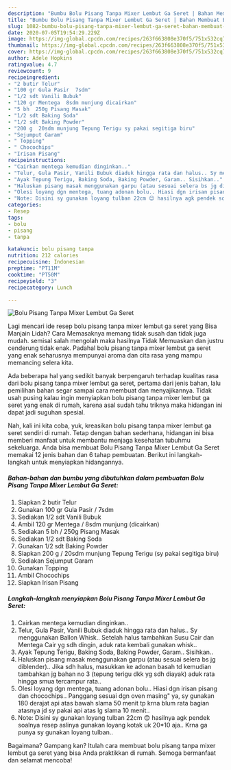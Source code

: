 ```yaml
---
description: "Bumbu Bolu Pisang Tanpa Mixer Lembut Ga Seret | Bahan Membuat Bolu Pisang Tanpa Mixer Lembut Ga Seret Yang Paling Enak"
title: "Bumbu Bolu Pisang Tanpa Mixer Lembut Ga Seret | Bahan Membuat Bolu Pisang Tanpa Mixer Lembut Ga Seret Yang Paling Enak"
slug: 1082-bumbu-bolu-pisang-tanpa-mixer-lembut-ga-seret-bahan-membuat-bolu-pisang-tanpa-mixer-lembut-ga-seret-yang-paling-enak
date: 2020-07-05T19:54:29.229Z
image: https://img-global.cpcdn.com/recipes/263f663808e370f5/751x532cq70/bolu-pisang-tanpa-mixer-lembut-ga-seret-foto-resep-utama.jpg
thumbnail: https://img-global.cpcdn.com/recipes/263f663808e370f5/751x532cq70/bolu-pisang-tanpa-mixer-lembut-ga-seret-foto-resep-utama.jpg
cover: https://img-global.cpcdn.com/recipes/263f663808e370f5/751x532cq70/bolu-pisang-tanpa-mixer-lembut-ga-seret-foto-resep-utama.jpg
author: Adele Hopkins
ratingvalue: 4.7
reviewcount: 9
recipeingredient:
- "2 butir Telur"
- "100 gr Gula Pasir  7sdm"
- "1/2 sdt Vanili Bubuk"
- "120 gr Mentega  8sdm munjung dicairkan"
- "5 bh  250g Pisang Masak"
- "1/2 sdt Baking Soda"
- "1/2 sdt Baking Powder"
- "200 g  20sdm munjung Tepung Terigu sy pakai segitiga biru"
- "Sejumput Garam"
- " Topping"
- " Chocochips"
- "Irisan Pisang"
recipeinstructions:
- "Cairkan mentega kemudian dinginkan.."
- "Telur, Gula Pasir, Vanili Bubuk diaduk hingga rata dan halus.. Sy menggunakan Ballon Whisk.. Setelah halus tambahkan Susu Cair dan Mentega Cair yg sdh dingin, aduk rata kembali gunakan whisk.."
- "Ayak Tepung Terigu, Baking Soda, Baking Powder, Garam.. Sisihkan.."
- "Haluskan pisang masak menggunakan garpu (atau sesuai selera bs jg diblender).. Jika sdh halus, masukkan ke adonan basah td kemudian tambahkan jg bahan no 3 (tepung terigu dkk yg sdh diayak) aduk rata hingga smua tercampur rata.."
- "Olesi loyang dgn mentega, tuang adonan bolu.. Hiasi dgn irisan pisang dan chocochips.. Panggang sesuai dgn oven masing&#34; ya, sy gunakan 180 derajat api atas bawah slama 50 menit tp krna blum rata bagian atasnya jd sy pakai api atas lg slama 10 menit.."
- "Note: Disini sy gunakan loyang tulban 22cm 😊 hasilnya agk pendek soalnya resep aslinya gunakan loyang kotak uk 20*10 aja.. Krna ga punya sy gunakan loyang tulban.."
categories:
- Resep
tags:
- bolu
- pisang
- tanpa

katakunci: bolu pisang tanpa 
nutrition: 212 calories
recipecuisine: Indonesian
preptime: "PT11M"
cooktime: "PT50M"
recipeyield: "3"
recipecategory: Lunch

---
```



![Bolu Pisang Tanpa Mixer Lembut Ga Seret](https://img-global.cpcdn.com/recipes/263f663808e370f5/751x532cq70/bolu-pisang-tanpa-mixer-lembut-ga-seret-foto-resep-utama.jpg)

Lagi mencari ide resep bolu pisang tanpa mixer lembut ga seret yang Bisa Manjain Lidah? Cara Memasaknya memang tidak susah dan tidak juga mudah. semisal salah mengolah maka hasilnya Tidak Memuaskan dan justru cenderung tidak enak. Padahal bolu pisang tanpa mixer lembut ga seret yang enak seharusnya mempunyai aroma dan cita rasa yang mampu memancing selera kita.



Ada beberapa hal yang sedikit banyak berpengaruh terhadap kualitas rasa dari bolu pisang tanpa mixer lembut ga seret, pertama dari jenis bahan, lalu pemilihan bahan segar sampai cara membuat dan menyajikannya. Tidak usah pusing kalau ingin menyiapkan bolu pisang tanpa mixer lembut ga seret yang enak di rumah, karena asal sudah tahu triknya maka hidangan ini dapat jadi suguhan spesial.


Nah, kali ini kita coba, yuk, kreasikan bolu pisang tanpa mixer lembut ga seret sendiri di rumah. Tetap dengan bahan sederhana, hidangan ini bisa memberi manfaat untuk membantu menjaga kesehatan tubuhmu sekeluarga. Anda bisa membuat Bolu Pisang Tanpa Mixer Lembut Ga Seret memakai 12 jenis bahan dan 6 tahap pembuatan. Berikut ini langkah-langkah untuk menyiapkan hidangannya.

<!--inarticleads1-->

##### Bahan-bahan dan bumbu yang dibutuhkan dalam pembuatan Bolu Pisang Tanpa Mixer Lembut Ga Seret:

1. Siapkan 2 butir Telur
1. Gunakan 100 gr Gula Pasir / 7sdm
1. Sediakan 1/2 sdt Vanili Bubuk
1. Ambil 120 gr Mentega / 8sdm munjung (dicairkan)
1. Sediakan 5 bh / 250g Pisang Masak
1. Sediakan 1/2 sdt Baking Soda
1. Gunakan 1/2 sdt Baking Powder
1. Siapkan 200 g / 20sdm munjung Tepung Terigu (sy pakai segitiga biru)
1. Sediakan Sejumput Garam
1. Gunakan  Topping
1. Ambil  Chocochips
1. Siapkan Irisan Pisang




<!--inarticleads2-->

##### Langkah-langkah menyiapkan Bolu Pisang Tanpa Mixer Lembut Ga Seret:

1. Cairkan mentega kemudian dinginkan..
1. Telur, Gula Pasir, Vanili Bubuk diaduk hingga rata dan halus.. Sy menggunakan Ballon Whisk.. Setelah halus tambahkan Susu Cair dan Mentega Cair yg sdh dingin, aduk rata kembali gunakan whisk..
1. Ayak Tepung Terigu, Baking Soda, Baking Powder, Garam.. Sisihkan..
1. Haluskan pisang masak menggunakan garpu (atau sesuai selera bs jg diblender).. Jika sdh halus, masukkan ke adonan basah td kemudian tambahkan jg bahan no 3 (tepung terigu dkk yg sdh diayak) aduk rata hingga smua tercampur rata..
1. Olesi loyang dgn mentega, tuang adonan bolu.. Hiasi dgn irisan pisang dan chocochips.. Panggang sesuai dgn oven masing&#34; ya, sy gunakan 180 derajat api atas bawah slama 50 menit tp krna blum rata bagian atasnya jd sy pakai api atas lg slama 10 menit..
1. Note: Disini sy gunakan loyang tulban 22cm 😊 hasilnya agk pendek soalnya resep aslinya gunakan loyang kotak uk 20*10 aja.. Krna ga punya sy gunakan loyang tulban..




Bagaimana? Gampang kan? Itulah cara membuat bolu pisang tanpa mixer lembut ga seret yang bisa Anda praktikkan di rumah. Semoga bermanfaat dan selamat mencoba!
